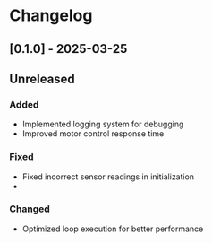 # Changelog

## [0.1.0] - 2025-03-25

## Unreleased



### Added
- Implemented logging system for debugging
- Improved motor control response time

### Fixed
- Fixed incorrect sensor readings in initialization
- 

### Changed
- Optimized loop execution for better performance
